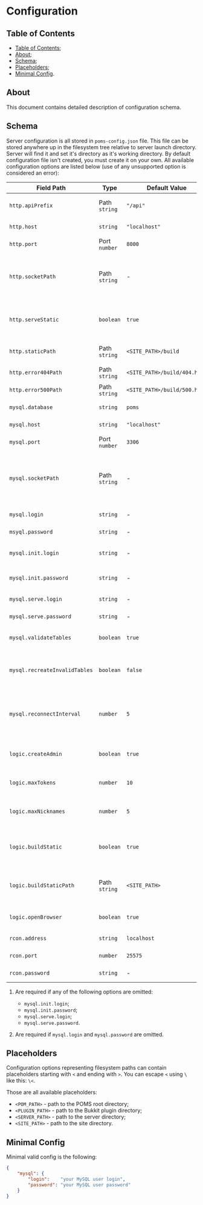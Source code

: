 # Configuration

## Table of Contents

- [Table of Contents](#table-of-contents);
- [About](#about);
- [Schema](#schema);
- [Placeholders](#placeholders);
- [Minimal Config](#minimal-config).

## About

This document contains detailed description of configuration schema.

## Schema

Server configuration is all stored in `poms-config.json` file. This file can be stored anywhere
up in the filesystem tree relative to server launch directory. Server will find it and set it's
directory as it's working directory. By default configuration file isn't created, you must create
it on your own. All available configuration options are listed below (use of any unsupported option
is considered an error):

| Field Path                    | Type          | Default Value                | Required | Description                                                                        |
|-------------------------------|---------------|------------------------------|----------|------------------------------------------------------------------------------------|
| `http.apiPrefix`              | Path `string` | `"/api"`                     | No       | HTTP path prefix of all API-requests                                               |
| `http.host`                   | `string`      | `"localhost"`                | No       | HTTP server address                                                                |
| `http.port`                   | Port `number` | `8000`                       | No       | HTTP server port                                                                   |
| `http.socketPath`             | Path `string` | -                            | No       | HTTP server Unix-socket path. When used `api.port` and `api.host` is ignored       |
| `http.serveStatic`            | `boolean`     | `true`                       | No       | If `true` HTTP server will serve static content from `http.staticPath`             |
| `http.staticPath`             | Path `string` | `<SITE_PATH>/build`          | No       | Path to static content HTTP server to serve                                        |
| `http.error404Path`           | Path `string` | `<SITE_PATH>/build/404.html` | No       | Path to 404-error page                                                             |
| `http.error500Path`           | Path `string` | `<SITE_PATH>/build/500.html` | No       | Path to 500-error page                                                             |
| `mysql.database`              | `string`      | `poms`                       | No       | Name of database to use                                                            |
| `mysql.host`                  | `string`      | `"localhost"`                | No       | MySQL server address                                                               |
| `mysql.port`                  | Port `number` | `3306`                       | No       | MySQL server port                                                                  |
| `mysql.socketPath`            | Path `string` | -                            | No       | MySQL server Unix-socket path. When used `mysql.host` and `mysql.port` are ignored |
| `mysql.login`                 | `string`      | -                            | Yes (1)  | MySQL user login                                                                   |
| `msyql.password`              | `string`      | -                            | Yes (1)  | MySQL user password                                                                |
| `mysql.init.login`            | `string`      | -                            | No  (2)  | MySQL initialization user login                                                    |
| `mysql.init.password`         | `string`      | -                            | No  (2)  | MySQL initialization user password                                                 |
| `mysql.serve.login`           | `string`      | -                            | No  (2)  | MySQL serving user login                                                           |
| `mysql.serve.password`        | `string`      | -                            | No  (2)  | MySQL serving user password                                                        |
| `mysql.validateTables`        | `boolean`     | `true`                       | No       | Enables database tables validation                                                 |
| `mysql.recreateInvalidTables` | `boolean`     | `false`                      | No       | Enables dropping of invalid tables and their recreation                            |
| `mysql.reconnectInterval`     | `number`      | `5`                          | No       | Number of seconds between automatic reconnections to the database                  |
| `logic.createAdmin`           | `boolean`     | `true`                       | No       | Create default admin account on database initialization                            |
| `logic.maxTokens`             | `number`      | `10`                         | No       | Maximum number of tokens per user                                                  |
| `logic.maxNicknames`          | `number`      | `5`                          | No       | Maximum number of nicknames per user                                               |
| `logic.buildStatic`           | `boolean`     | `true`                       | No       | Build static conent if `http.staticPath` is empty or doesn't exits                 |
| `logic.buildStaticPath`       | Path `string` | `<SITE_PATH>`                | No       | Path for running `npm run build` to build static content if needed                 |
| `logic.openBrowser`           | `boolean`     | `true`                       | No       | If `true` opens browser after server start                                         |
| `rcon.address`                | `string`      | `localhost`                  | No       | RCON server's address                                                              |
| `rcon.port`                   | `number`      | `25575`                      | No       | RCON server's port                                                                 |
| `rcon.password`               | `string`      | -                            | No       | RCON server's password                                                             |

 1) Are required if any of the following options are omitted:

    - `mysql.init.login`;
    - `mysql.init.password`;
    - `mysql.serve.login`;
    - `mysql.serve.password`.

 2) Are required if `mysql.login` and `mysql.password` are omitted.

## Placeholders

Configuration options representing filesystem paths can contain placeholders
starting with `<` and ending with `>`. You can escape `<` using `\` like this: `\<`.

Those are all available placeholders:

- `<POM_PATH>`    - path to the POMS root directory;
- `<PLUGIN_PATH>` - path to the Bukkit plugin directory;
- `<SERVER_PATH>` - path to the server directory;
- `<SITE_PATH>`   - path to the site directory.

## Minimal Config

Minimal valid config is the following:

```json
{
    "mysql": {
        "login":    "your MySQL user login",
        "password": "your MySQL user password"
    }
}
```
